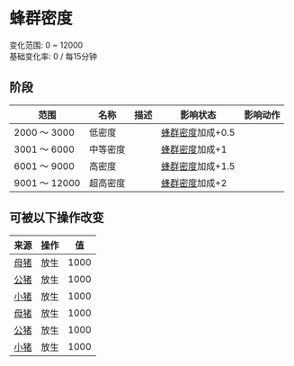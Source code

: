# 蜂群密度  
变化范围: 0 ~ 12000  
基础变化率: 0 / 每15分钟  
## 阶段  
范围  |  名称  |  描述  |  影响状态  |  影响动作  
----  |  ----  |  ----  |  ----  |  ----  
2000 ～ 3000  |  低密度  |    |  [蜂群密度](Pop_Boar.md)加成+0.5  |    
3001 ～ 6000  |  中等密度  |    |  [蜂群密度](Pop_Boar.md)加成+1  |    
6001 ～ 9000  |  高密度  |    |  [蜂群密度](Pop_Boar.md)加成+1.5  |    
9001 ～ 12000  |  超高密度  |    |  [蜂群密度](Pop_Boar.md)加成+2  |    
## 可被以下操作改变  
来源  |  操作  |  值  
----  |  ----  |  ----  
[母猪](BoarEnclosureFemale.md)  |  放生  |  1000  
[公猪](BoarEnclosureMale.md)  |  放生  |  1000  
[小猪](BoarEnclosurePiglet.md)  |  放生  |  1000  
[母猪](BoarTiedFemale.md)  |  放生  |  1000  
[公猪](BoarTiedMale.md)  |  放生  |  1000  
[小猪](BoarTiedPiglet.md)  |  放生  |  1000  
